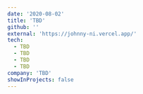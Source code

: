 ```yaml
---
date: '2020-08-02'
title: 'TBD'
github: ''
external: 'https://johnny-ni.vercel.app/'
tech:
  - TBD
  - TBD
  - TBD
  - TBD
company: 'TBD'
showInProjects: false
---
```

